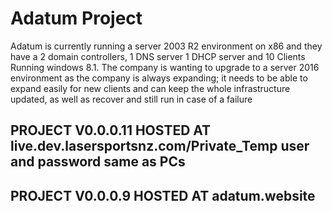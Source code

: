 # Adatum Project

Adatum is currently running a server 2003 R2 environment on x86 and they have a 2 domain controllers,
1 DNS server 1 DHCP server and 10 Clients Running windows 8.1.
The company is wanting to upgrade to a server 2016 environment as the company is always expanding;
it needs to be able to expand easily for new clients and can keep the whole infrastructure updated,
as well as recover and still run in case of a failure

## PROJECT V0.0.0.11 HOSTED AT live.dev.lasersportsnz.com/Private_Temp user and password same as PCs

## PROJECT V0.0.0.9 HOSTED AT adatum.website
